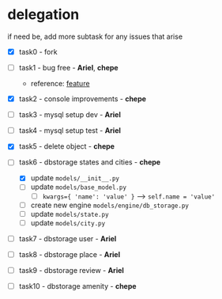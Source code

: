 # delegation

if need be, add more subtask for any issues that arise 

- [x] task0 - fork

- [ ] task1 - bug free - **Ariel**, **chepe**
	- reference: [feature](https://docs.python.org/3/library/unittest.html#skipping-tests-and-expected-failures)

- [x] task2 - console improvements - **chepe**

- [ ] task3 - mysql setup dev - **Ariel**

- [ ] task4 - mysql setup test - **Ariel**

- [x] task5 - delete object - **chepe**

- [ ] task6 - dbstorage states and cities - **chepe**
	- [x] update `models/__init__.py`
	- [ ] update `models/base_model.py`
        - [ ] `kwargs={ 'name': 'value' }` --> `self.name = 'value'`
	- [ ] create new engine `models/engine/db_storage.py`
	- [ ] update `models/state.py`
	- [ ] update `models/city.py`

- [ ] task7 - dbstorage user - **Ariel**

- [ ] task8 - dbstorage place - **Ariel**

- [ ] task9 - dbstorage review - **Ariel**

- [ ] task10 - dbstorage amenity - **chepe**

